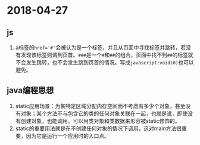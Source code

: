 # 2018-04-27
## js
1. a标签的`href='#'`会被认为是一个标签，并且从页面中寻找标签并跳转，若没有发现该标签则调到页首。`###`是一个`#`和`##`的组合，页面中找不到`##`的标签就不会发生跳转，也不会发生跳到页首的情况。写成`javascript:void(0)`也可以避免。

## java编程思想
1. static应用场景：为某特定区域分配内存空间而不考虑有多少个对象，甚至没有对象；某个方法不与包含它的类的任何对象关联在一起，也就是说，即使没有创建对象，也能调用。可以用类对象和类数据来形容被static修饰的。
2. static的重要用法就是在不创建任何对象的情况下调用，这对main方法很重要，因为它是运行一个应用时的入口点。
